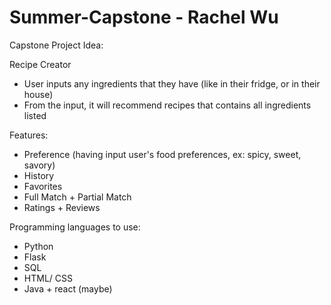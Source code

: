 # Summer-Capstone - Rachel Wu

Capstone Project Idea:

Recipe Creator
- User inputs any ingredients that they have (like in their fridge, or in their house)
- From the input, it will recommend recipes that contains all ingredients listed

Features:
- Preference (having input user's food preferences, ex: spicy, sweet, savory)
- History
- Favorites
- Full Match + Partial Match
- Ratings + Reviews

Programming languages to use:
- Python
- Flask
- SQL
- HTML/ CSS
- Java + react (maybe)
